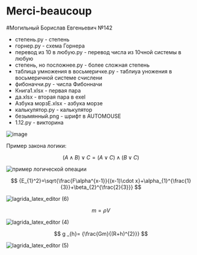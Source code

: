 # Merci-beaucoup
#Могильный Борислав Евгеньевич №142
 
- степень.py - степень
- горнер.py - схема Горнера
- перевод из 10 в любую.py - перевод числа из 10чной системы в любую
- степень, но посложнее.py - более сложная степень
- таблица умножения в восьмеричке.py - таблиуа уножения в восьмеричной системе счислени
- фибоначчи.py - числа Фибонначи
- Книга1.xlsx - первая пара
- да.xlsx - вторая пара в exel
- Азбука морзЕ.xlsx - азбука морзе
- калькулятор.py - калькулятор
- безымянный.png - шрифт в AUTOMOUSE
- 1.12.py - викторина

![image](https://user-images.githubusercontent.com/76615554/192688367-b67af343-5d30-4dc7-b69b-a19fc8bac7f4.png)


Пример закона логики:

$$ (A \wedge B)\vee C = (A \vee C)\wedge(B\vee C) $$

![пример логической опеации](https://user-images.githubusercontent.com/76615554/198190702-df8e33cd-588c-40ec-a253-50f33c2475d9.png)

$$ {E_{1}^2}=\sqrt{\frac{F\alpha^{x-1}}{(x-1)\cdot x}+\alpha_{1}^{\frac{1}{3}}+\beta_{2}^{\frac{2}{3}}} $$

![lagrida_latex_editor (6)](https://user-images.githubusercontent.com/76615554/200738041-193c37ca-b0fb-44b9-b8c1-98bffff32142.png)

$$ m=\rho V $$

![lagrida_latex_editor (4)](https://user-images.githubusercontent.com/76615554/200734921-09a0a355-c9a4-46d4-a822-bc033c596107.png)

$$ g _{h}= {\frac{Gm}{(R+h)^{2}}} $$

![lagrida_latex_editor (5)](https://user-images.githubusercontent.com/76615554/200735451-bc18a882-9111-41a0-88d1-241ca4c280b8.png)


